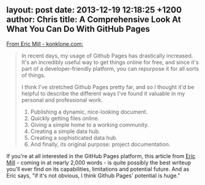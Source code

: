 layout: post
date: 2013-12-19 12:18:25 +1200
author: Chris
title: A Comprehensive Look At What You Can Do With GitHub Pages
----

[From Eric Mill - konklone.com:](https://konklone.com/post/the-power-and-potential-of-github-pages)

> In recent days, my usage of Github Pages has drastically increased. It's an incredibly useful way to get things online for free, and since it's part of a developer-friendly platform, you can repurpose it for all sorts of things.
>
>  I think I've stretched Github Pages pretty far, and so I thought it'd be helpful to describe the different ways I've found it valuable in my personal and professional work.
>
>  1. Publishing a dynamic, nice-looking document.
>  2. Quickly getting files online.
>  3. Giving a simple home to a working community.
>  4. Creating a simple data hub.
>  5. Creating a sophisticated data hub.
>  6. And finally, its original purpose: project documentation.

<!-- excerpt -->

If you're at all interested in the GitHub Pages platform, this article from [Eric Mill](https://twitter.com/konklone) - coming in at nearly 2,000 words - is quite possibly the best writeup you'll ever find on its capabilities, limitations and potential future. And as Eric says, "if it's not obvious, I think Github Pages' potential is huge."

<!-- /excerpt -->
